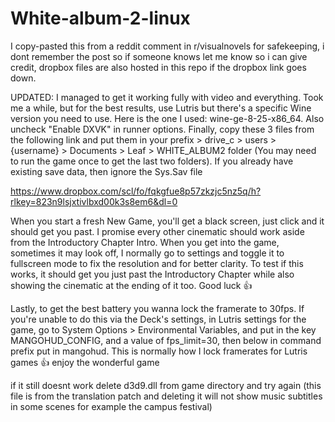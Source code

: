 # White-album-2-linux

I copy-pasted this from a reddit comment in r/visualnovels for safekeeping, i dont remember the post so if someone knows let me know so i can give credit, dropbox files are also hosted in this repo if the dropbox link goes down.

UPDATED: I managed to get it working fully with video and everything.
Took me a while, but for the best results, use Lutris but there's a specific Wine version you need to use.
Here is the one I used: wine-ge-8-25-x86_64. Also uncheck "Enable DXVK" in runner options.
Finally, copy these 3 files from the following link and put them in your prefix > drive_c > users > {username} > Documents > Leaf > WHITE_ALBUM2 folder (You may need to run the game once to get the last two folders). If you already have existing save data, then ignore the Sys.Sav file

https://www.dropbox.com/scl/fo/fqkgfue8p57zkzjc5nz5q/h?rlkey=823n9lsjxtivlbxd00k3s8em6&dl=0

When you start a fresh New Game, you'll get a black screen, just click and it should get you past. I promise every other cinematic should work aside from the Introductory Chapter Intro. When you get into the game, sometimes it may look off, I normally go to settings and toggle it to fullscreen mode to fix the resolution and for better clarity. To test if this works, it should get you just past the Introductory Chapter while also showing the cinematic at the ending of it too. Good luck 👍

Lastly, to get the best battery you wanna lock the framerate to 30fps. If you're unable to do this via the Deck's settings, in Lutris settings for the game, go to System Options > Environmental Variables, and put in the key MANGOHUD_CONFIG, and a value of fps_limit=30, then below in command prefix put in mangohud. This is normally how I lock framerates for Lutris games 👍 enjoy the wonderful game

if it still doesnt work delete d3d9.dll from game directory and try again (this file is from the translation patch and deleting it will not show music subtitles in some scenes for example the campus festival)
